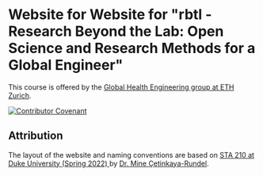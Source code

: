 # Website for Website for "rbtl - Research Beyond the Lab: Open Science and Research Methods for a Global Engineer" 

This course is offered by the [Global Health Engineering group at ETH Zurich](https://ghe.ethz.ch/).

[![Contributor Covenant](https://img.shields.io/badge/Contributor%20Covenant-2.1-4baaaa.svg)](code_of_conduct.md)

## Attribution

The layout of the website and naming conventions are based on [STA 210 at Duke University (Spring 2022)
](https://github.com/sta210-s22/website) by [Dr. Mine Çetinkaya-Rundel](https://mine-cr.com/).



